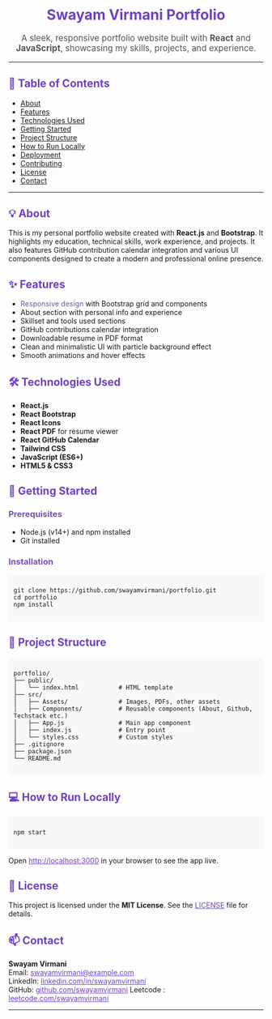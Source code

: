 <h1 align="center" style="color:#6f42c1;">
  Swayam Virmani Portfolio
</h1>

<p align="center" style="font-size:1.2em; color:#555;">
  A sleek, responsive portfolio website built with <strong>React</strong> and <strong>JavaScript</strong>, showcasing my skills, projects, and experience.
</p>

---

<h2 style="color:#6f42c1;">📑 Table of Contents</h2>
<ul>
  <li><a href="#about">About</a></li>
  <li><a href="#features">Features</a></li>
  <li><a href="#technologies-used">Technologies Used</a></li>
  <li><a href="#getting-started">Getting Started</a></li>
  <li><a href="#project-structure">Project Structure</a></li>
  <li><a href="#how-to-run-locally">How to Run Locally</a></li>
  <li><a href="#deployment">Deployment</a></li>
  <li><a href="#contributing">Contributing</a></li>
  <li><a href="#license">License</a></li>
  <li><a href="#contact">Contact</a></li>
</ul>

---

<h2 id="about" style="color:#6f42c1;">💡 About</h2>
<p>
  This is my personal portfolio website created with <strong>React.js</strong> and <strong>Bootstrap</strong>. It highlights my education, technical skills, work experience, and projects. It also features GitHub contribution calendar integration and various UI components designed to create a modern and professional online presence.
</p>

<h2 id="features" style="color:#6f42c1;">✨ Features</h2>
<ul>
  <li><span style="color:#7952b3;">Responsive design</span> with Bootstrap grid and components</li>
  <li>About section with personal info and experience</li>
  <li>Skillset and tools used sections</li>
  <li>GitHub contributions calendar integration</li>
  <li>Downloadable resume in PDF format</li>
  <li>Clean and minimalistic UI with particle background effect</li>
  <li>Smooth animations and hover effects</li>
</ul>

<h2 id="technologies-used" style="color:#6f42c1;">🛠️ Technologies Used</h2>
<ul>
  <li><strong>React.js</strong></li>
  <li><strong>React Bootstrap</strong></li>
  <li><strong>React Icons</strong></li>
  <li><strong>React PDF</strong> for resume viewer</li>
  <li><strong>React GitHub Calendar</strong></li>
  <li><strong>Tailwind CSS</strong></li>
  <li><strong>JavaScript (ES6+)</strong></li>
  <li><strong>HTML5 & CSS3</strong></li>
</ul>

<h2 id="getting-started" style="color:#6f42c1;">🚀 Getting Started</h2>

<h3 style="color:#7952b3;">Prerequisites</h3>
<ul>
  <li>Node.js (v14+) and npm installed</li>
  <li>Git installed</li>
</ul>

<h3 style="color:#7952b3;">Installation</h3>
<pre style="background:#f6f8fa; padding:10px; border-radius:5px;">
<code>
git clone https://github.com/swayamvirmani/portfolio.git
cd portfolio
npm install
</code>
</pre>

<h2 id="project-structure" style="color:#6f42c1;">📂 Project Structure</h2>
<pre style="background:#f6f8fa; padding:10px; border-radius:5px;">
<code>
portfolio/
├── public/
│   └── index.html           # HTML template
├── src/
│   ├── Assets/              # Images, PDFs, other assets
│   ├── Components/          # Reusable components (About, Github, Techstack etc.)
│   ├── App.js               # Main app component
│   ├── index.js             # Entry point
│   └── styles.css           # Custom styles
├── .gitignore
├── package.json
└── README.md
</code>
</pre>

<h2 id="how-to-run-locally" style="color:#6f42c1;">💻 How to Run Locally</h2>
<pre style="background:#f6f8fa; padding:10px; border-radius:5px;">
<code>
npm start
</code>
</pre>
<p>Open <a href="http://localhost:3000" target="_blank" style="color:#6f42c1;">http://localhost:3000</a> in your browser to see the app live.</p>

<h2 id="license" style="color:#6f42c1;">📄 License</h2>
<p>This project is licensed under the <strong>MIT License</strong>. See the <a href="LICENSE" style="color:#6f42c1;">LICENSE</a> file for details.</p>

<h2 id="contact" style="color:#6f42c1;">📫 Contact</h2>
<p>
  <strong>Swayam Virmani</strong><br />
  Email: <a href="mailto:swayam.virmani.it@example.com" style="color:#6f42c1;">swayamvirmani@example.com</a><br />
  LinkedIn: <a href="https://www.linkedin.com/in/swayam-virmani-b79973277/" target="_blank" style="color:#6f42c1;">linkedin.com/in/swayamvirmani</a><br />
  GitHub: <a href="https://github.com/swayamvirmani" target="_blank" style="color:#6f42c1;">github.com/swayamvirmani</a>
  Leetcode : <a href="https://leetcode.com/u/swayam11/" target="_blank" style="color:#6f42c1;">leetcode.com/swayamvirmani</a>
</p>

---

